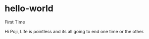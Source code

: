 # hello-world
First Time

Hi Poji,
Life is pointless and its all going to end one time or the other.
